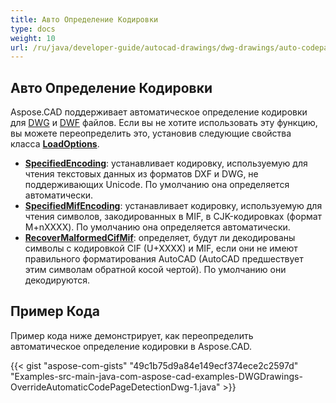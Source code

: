 ```yaml
---
title: Авто Определение Кодировки
type: docs
weight: 10
url: /ru/java/developer-guide/autocad-drawings/dwg-drawings/auto-codepage-detection/
---
```


## **Авто Определение Кодировки**

Aspose.CAD поддерживает автоматическое определение кодировки для [DWG](https://docs.fileformat.com/cad/dwg/) и [DWF](https://docs.fileformat.com/cad/dwf/) файлов. Если вы не хотите использовать эту функцию, вы можете переопределить это, установив следующие свойства класса [**LoadOptions**](https://reference.aspose.com/cad/java/com.aspose.cad/LoadOptions).

- [**SpecifiedEncoding**](https://reference.aspose.com/cad/java/com.aspose.cad/LoadOptions#setSpecifiedEncoding-int-): устанавливает кодировку, используемую для чтения текстовых данных из форматов DXF и DWG, не поддерживающих Unicode. По умолчанию она определяется автоматически.
- [**SpecifiedMifEncoding**](https://reference.aspose.com/cad/java/com.aspose.cad/LoadOptions#setSpecifiedMifEncoding-int-): устанавливает кодировку, используемую для чтения символов, закодированных в MIF, в CJK-кодировках (формат M+nXXXX). По умолчанию она определяется автоматически.
- [**RecoverMalformedCifMif**](https://reference.aspose.com/cad/java/com.aspose.cad/LoadOptions#setRecoverMalformedCifMif-boolean-): определяет, будут ли декодированы символы с кодировкой CIF (U+XXXX) и MIF, если они не имеют правильного форматирования AutoCAD (AutoCAD предшествует этим символам обратной косой чертой). По умолчанию они декодируются.

## Пример Кода

Пример кода ниже демонстрирует, как переопределить автоматическое определение кодировки в Aspose.CAD.

{{< gist "aspose-com-gists" "49c1b75d9a84e149ecf374ece2c2597d" "Examples-src-main-java-com-aspose-cad-examples-DWGDrawings-OverrideAutomaticCodePageDetectionDwg-1.java" >}}
